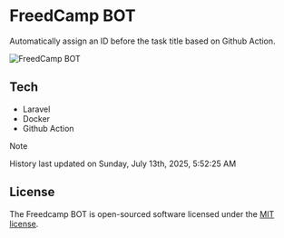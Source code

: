 # FreedCamp BOT

Automatically assign an ID before the task title based on Github Action.

![FreedCamp BOT](https://repository-images.githubusercontent.com/737932867/7d34798b-2680-471c-b089-a78a718d3d6a)

## Tech

- Laravel
- Docker
- Github Action

> [!NOTE]  
> History last updated on Sunday, July 13th, 2025, 5:52:25 AM

## License

The Freedcamp BOT is open-sourced software licensed under the [MIT license](https://opensource.org/licenses/MIT).

